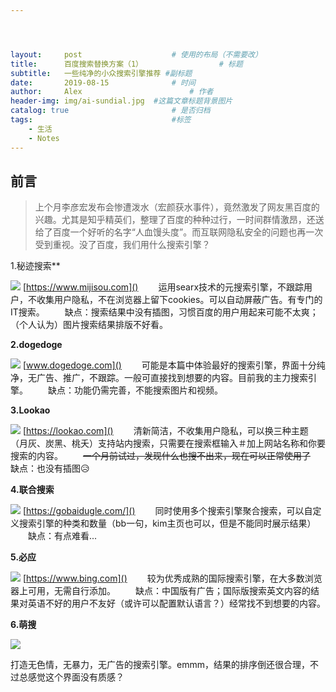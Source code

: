 ```yaml
---




layout:     post   				    # 使用的布局（不需要改）
title:      百度搜索替换方案（1） 				# 标题 
subtitle:   一些纯净的小众搜索引擎推荐 #副标题
date:       2019-08-15 				# 时间
author:     Alex 						# 作者
header-img: img/ai-sundial.jpg 	#这篇文章标题背景图片
catalog: true 						# 是否归档
tags:								#标签
    - 生活
    - Notes
---
```


## 前言
>上个月李彦宏发布会惨遭泼水（宏颜获水事件），竟然激发了网友黑百度的兴趣。尤其是知乎精英们，整理了百度的种种过行，一时间群情激昂，还送给了百度一个好听的名字“人血馒头度”。而互联网隐私安全的问题也再一次受到重视。没了百度，我们用什么搜索引擎？



1.秘迹搜索**

![](https://m.mijisou.com/themes/entropage/img/logo_index_zh_CN.png?staticVersion=1561520948)
[https://www.mijisou.com]() 
　　运用searx技术的元搜索引擎，不跟踪用户，不收集用户隐私，不在浏览器上留下cookies。可以自动屏蔽广告。有专门的IT搜索。
　　缺点：搜索结果中没有插图，习惯百度的用户用起来可能不太爽；（个人认为）图片搜索结果排版不好看。

**2.dogedoge**

![](https://s2.ax1x.com/2019/08/15/mExLSx.jpg)
[www.dogedoge.com]()
　　可能是本篇中体验最好的搜索引擎，界面十分纯净，无广告、推广，不跟踪。一般可直接找到想要的内容。目前我的主力搜索引擎。
　　缺点：功能仍需完善，不能搜索图片和视频。

**3.Lookao**

![](https://p5.ssl.qhimgs1.com/t017e988c8cd09d96d5.png)
[https://lookao.com]()
　　清新简洁，不收集用户隐私，可以换三种主题（月灰、炭黑、桃夭）支持站内搜索，只需要在搜索框输入＃加上网站名称和你要搜索的内容。
　　~~一个月前试过，发现什么也搜不出来，现在可以正常使用了~~
　　缺点：也没有插图😥

**4.联合搜索**

![](https://5b0988e595225.cdn.sohucs.com/q_70,c_zoom,w_640/images/20180725/e077de0e79ad4e6c87fe5ac75f6c0ae2.webp)
[https://gobaidugle.com/]()
　　同时使用多个搜索引擎聚合搜索，可以自定义搜索引擎的种类和数量（bb一句，kim主页也可以，但是不能同时展示结果）
　　缺点：有点难看...

**5.必应**

![](https://ps.ssl.qhmsg.com/t012627edf60290fdb5.jpg)
[https://www.bing.com]()
　　较为优秀成熟的国际搜索引擎，在大多数浏览器上可用，无需自行添加。
　　缺点：中国版有广告；国际版搜索英文内容的结果对英语不好的用户不友好（或许可以配置默认语言？）经常找不到想要的内容。

**6.萌搜**

![](https://ae01.alicdn.com/kf/HTB1E7GlXi_1gK0jSZFqq6ApaXXag.jpg)

[https://www.mengsou.com]: https://www.mengsou.com

​		打造无色情，无暴力，无广告的搜索引擎。emmm，结果的排序倒还很合理，不过总感觉这个界面没有质感？



